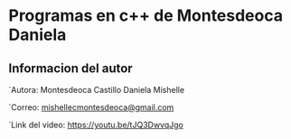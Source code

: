 # Programas en c++ de Montesdeoca Daniela  

## Informacion del  autor 

`Autora: Montesdeoca Castillo Daniela Mishelle 

`Correo: mishellecmontesdeoca@gmail.com

`Link del video: https://youtu.be/tJQ3DwvqJgo

